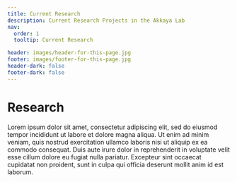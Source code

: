 ```yaml
---
title: Current Research
description: Current Research Projects in the Akkaya Lab
nav:
  order: 1
  tooltip: Current Research

header: images/header-for-this-page.jpg
footer: images/footer-for-this-page.jpg
header-dark: false
footer-dark: false
---
```


# <i class="fas fa-microscope"></i>Research

Lorem ipsum dolor sit amet, consectetur adipiscing elit, sed do eiusmod tempor incididunt ut labore et dolore magna aliqua.
Ut enim ad minim veniam, quis nostrud exercitation ullamco laboris nisi ut aliquip ex ea commodo consequat.
Duis aute irure dolor in reprehenderit in voluptate velit esse cillum dolore eu fugiat nulla pariatur.
Excepteur sint occaecat cupidatat non proident, sunt in culpa qui officia deserunt mollit anim id est laborum.